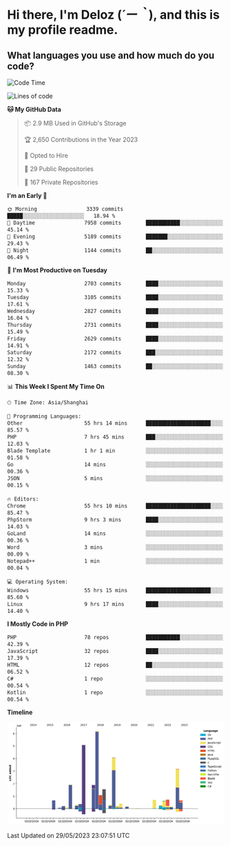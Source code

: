 # **Hi there, I'm Deloz (*´ー｀*), and this is my profile readme.**

## **What languages you use and how much do you code?**

<!--START_SECTION:waka-->
![Code Time](http://img.shields.io/badge/Code%20Time-1%2C566%20hrs%2042%20mins-blue)

![Lines of code](https://img.shields.io/badge/From%20Hello%20World%20I%27ve%20Written-30.7%20million%20lines%20of%20code-blue)

**🐱 My GitHub Data** 

> 📦 2.9 MB Used in GitHub's Storage 
 > 
> 🏆 2,650 Contributions in the Year 2023
 > 
> 💼 Opted to Hire
 > 
> 📜 29 Public Repositories 
 > 
> 🔑 167 Private Repositories 
 > 
**I'm an Early 🐤** 

```text
🌞 Morning                3339 commits        █████░░░░░░░░░░░░░░░░░░░░   18.94 % 
🌆 Daytime                7958 commits        ███████████░░░░░░░░░░░░░░   45.14 % 
🌃 Evening                5189 commits        ███████░░░░░░░░░░░░░░░░░░   29.43 % 
🌙 Night                  1144 commits        ██░░░░░░░░░░░░░░░░░░░░░░░   06.49 % 
```
📅 **I'm Most Productive on Tuesday** 

```text
Monday                   2703 commits        ████░░░░░░░░░░░░░░░░░░░░░   15.33 % 
Tuesday                  3105 commits        ████░░░░░░░░░░░░░░░░░░░░░   17.61 % 
Wednesday                2827 commits        ████░░░░░░░░░░░░░░░░░░░░░   16.04 % 
Thursday                 2731 commits        ████░░░░░░░░░░░░░░░░░░░░░   15.49 % 
Friday                   2629 commits        ████░░░░░░░░░░░░░░░░░░░░░   14.91 % 
Saturday                 2172 commits        ███░░░░░░░░░░░░░░░░░░░░░░   12.32 % 
Sunday                   1463 commits        ██░░░░░░░░░░░░░░░░░░░░░░░   08.30 % 
```


📊 **This Week I Spent My Time On** 

```text
🕑︎ Time Zone: Asia/Shanghai

💬 Programming Languages: 
Other                    55 hrs 14 mins      █████████████████████░░░░   85.57 % 
PHP                      7 hrs 45 mins       ███░░░░░░░░░░░░░░░░░░░░░░   12.03 % 
Blade Template           1 hr 1 min          ░░░░░░░░░░░░░░░░░░░░░░░░░   01.58 % 
Go                       14 mins             ░░░░░░░░░░░░░░░░░░░░░░░░░   00.36 % 
JSON                     5 mins              ░░░░░░░░░░░░░░░░░░░░░░░░░   00.15 % 

🔥 Editors: 
Chrome                   55 hrs 10 mins      █████████████████████░░░░   85.47 % 
PhpStorm                 9 hrs 3 mins        ████░░░░░░░░░░░░░░░░░░░░░   14.03 % 
GoLand                   14 mins             ░░░░░░░░░░░░░░░░░░░░░░░░░   00.36 % 
Word                     3 mins              ░░░░░░░░░░░░░░░░░░░░░░░░░   00.09 % 
Notepad++                1 min               ░░░░░░░░░░░░░░░░░░░░░░░░░   00.04 % 

💻 Operating System: 
Windows                  55 hrs 15 mins      █████████████████████░░░░   85.60 % 
Linux                    9 hrs 17 mins       ████░░░░░░░░░░░░░░░░░░░░░   14.40 % 
```

**I Mostly Code in PHP** 

```text
PHP                      78 repos            ███████████░░░░░░░░░░░░░░   42.39 % 
JavaScript               32 repos            ████░░░░░░░░░░░░░░░░░░░░░   17.39 % 
HTML                     12 repos            ██░░░░░░░░░░░░░░░░░░░░░░░   06.52 % 
C#                       1 repo              ░░░░░░░░░░░░░░░░░░░░░░░░░   00.54 % 
Kotlin                   1 repo              ░░░░░░░░░░░░░░░░░░░░░░░░░   00.54 % 
```



**Timeline**

![Lines of Code chart](https://raw.githubusercontent.com/deloz/deloz/main/assets/bar_graph.png)


 Last Updated on 29/05/2023 23:07:51 UTC
<!--END_SECTION:waka-->
